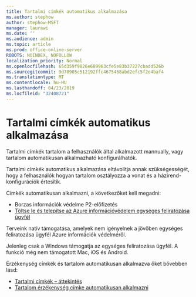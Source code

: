 ```yaml
---
title: Tartalmi címkék automatikus alkalmazása
ms.author: stephow
author: stephow-MSFT
manager: laurawi
ms.date: ''
ms.audience: admin
ms.topic: article
ms.prod: office-online-server
ROBOTS: NOINDEX, NOFOLLOW
localization_priority: Normal
ms.openlocfilehash: 65d359f9826e689963cfe5e83b37227cbadd526b
ms.sourcegitcommit: 9d78905c512192ffc4675468abd2efc5f2e4baf4
ms.translationtype: MT
ms.contentlocale: hu-HU
ms.lasthandoff: 04/23/2019
ms.locfileid: "32408721"
---
```

# <a name="auto-apply-sensitivity-labels"></a>Tartalmi címkék automatikus alkalmazása

Tartalmi címkék tartalom a felhasználók által alkalmazott mannually, vagy tartalom automatikusan alkalmazható konfigurálhatók.

Tartalmi címkék automatikus alkalmazása eltávolítja annak szükségességét, hogy a felhasználók hogyan tartalom osztályozza a vonat és a házirend-konfigurációk értesítik.

Címkék automatikusan alkalmazni, a következőket kell megadni:

- Borzas információk védelme P2-előfizetés
- [Töltse le és telepítse az Azure információvédelem egységes feliratozása ügyfél](https://docs.microsoft.com/en-us/azure/information-protection/rms-client/install-unifiedlabelingclient-app)

Terveink natív támogatása, amelyek nem igényelnek a jövőben egységes feliratozása ügyfél Azure információk védelméről.

Jelenleg csak a Windows támogatja az egységes feliratozása ügyfél.  A funkció még nem támogatott Mac, iOS és Android.

Érzékenység címkék és tartalom automatikusan alkalmazva őket bővebben lásd:

- [Tartalmi címkék – áttekintés](https://docs.microsoft.com/en-us/office365/securitycompliance/sensitivity-labels)
- [Tartalom érzékenység címke automatikusan alkalmazni](https://docs.microsoft.com/en-us/office365/securitycompliance/apply_sensitivity_label_automatically)